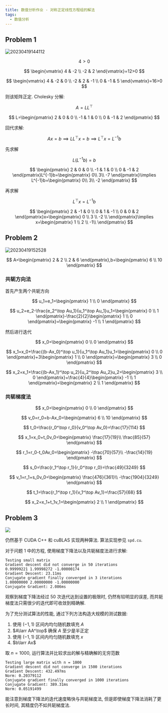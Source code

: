 ```yaml
---
title: 数值分析作业 - 对称正定线性方程组的解法
tags:
  - 数值分析
---
```


## Problem 1

![20230419144112](https://cdn.duanyll.com/img/20230419144112.png)

$$
4 > 0
$$

$$
\begin{vmatrix}
    4 & -2 \\
    -2 & 2
\end{vmatrix}=12>0
$$

$$
\begin{vmatrix}
    4 & -2 & 0 \\
    -2 & 2 & -1 \\
    0 & -1 & 5
\end{vmatrix}=16>0
$$

则该矩阵正定. Cholesky 分解:

$$
A=LL^\top
$$

$$
L=\begin{pmatrix}
    2 & 0 & 0 \\
    -1 & 1 & 0 \\
    0 & -1 & 2
\end{pmatrix}
$$

回代求解:

$$
Ax=b\implies LL^\top x=b\implies L^\top x=L^{-1}b
$$

先求解

$$
L(L^{-1}b)=b
$$

$$
\begin{pmatrix}
    2 & 0 & 0 \\
    -1 & 1 & 0 \\
    0 & -1 & 2
\end{pmatrix}L^{-1}b=\begin{pmatrix}
    0\\
    3\\
    -7
\end{pmatrix}\implies L^{-1}b=\begin{pmatrix}
    0\\
    3\\
    -2
\end{pmatrix}
$$

再求解

$$
L^\top x=L^{-1}b
$$

$$
\begin{pmatrix}
    2 & -1 & 0 \\
    0 & 1 & -1 \\
    0 & 0 & 2
\end{pmatrix}x=\begin{pmatrix}
    0 \\
    3 \\
    -2 \\
\end{pmatrix}\implies x=\begin{pmatrix}
    1 \\
    2 \\
    -1\\
\end{pmatrix}
$$

## Problem 2

![20230419152528](https://cdn.duanyll.com/img/20230419152528.png)

$$
A=\begin{pmatrix}
    2 & 2 \\
    2 & 6
\end{pmatrix},b=\begin{pmatrix}
    6 \\
    10
\end{pmatrix}
$$

### 共轭方向法

首先产生两个共轭方向

$$
u_1=e_1=\begin{pmatrix}
    1 \\
    0
\end{pmatrix}
$$

$$
u_2=e_2-\frac{e_2^\top Au_1}{u_1^\top Au_1}u_1=\begin{pmatrix}
    0 \\
    1
\end{pmatrix}-\frac{2}{2}\begin{pmatrix}
    1 \\
    0
\end{pmatrix}=\begin{pmatrix}
    -1 \\
    1
\end{pmatrix}
$$

然后进行迭代

$$
x_0=\begin{pmatrix}
    0 \\
    0
\end{pmatrix}
$$

$$
x_1=x_0+\frac{(b-Ax_0)^\top u_1}{u_1^\top Au_1}u_1=\begin{pmatrix}
    0 \\
    0
\end{pmatrix}+3\begin{pmatrix}
    1 \\
    0
\end{pmatrix}=\begin{pmatrix}
    3 \\
    0
\end{pmatrix}
$$

$$
x_2=x_1+\frac{(b-Ax_1)^\top u_2}{u_2^\top Au_2}u_2=\begin{pmatrix}
    3 \\
    0
\end{pmatrix}+\frac{4}{4}\begin{pmatrix}
    -1 \\
    1
\end{pmatrix}=\begin{pmatrix}
    2 \\
    1
\end{pmatrix}
$$

### 共轭梯度法

$$
x_0=\begin{pmatrix}
    0 \\
    0
\end{pmatrix}
$$

$$
v_0=r_0=b-Ax_0=\begin{pmatrix}
    6 \\
    10
\end{pmatrix}
$$

$$
t_0=\frac{r_0^\top r_0}{v_0^\top Av_0}=\frac{17}{114}
$$

$$
x_1=x_0+t_0v_0=\begin{pmatrix}
    \frac{17}{19}\\
    \frac{85}{57}
\end{pmatrix}
$$

$$
r_1=r_0-t_0Av_0=\begin{pmatrix}
    -\frac{70}{57}\\
    -\frac{14}{19}
\end{pmatrix}
$$

$$
s_0=\frac{r_1^\top r_1}{r_0^\top r_0}=\frac{49}{3249}
$$

$$
v_1=r_1+s_0v_0=\begin{pmatrix}
    \frac{476}{361}\\
    -\frac{1904}{3249}
\end{pmatrix}
$$

$$
t_1=\frac{r_1^\top r_1}{v_1^\top Av_1}=\frac{57}{68}
$$

$$
x_2=x_1+t_1v_1=\begin{pmatrix}
    2 \\
    1
\end{pmatrix}
$$

## Problem 3

![](https://cdn.duanyll.com/img/20230419225136.png)

仍然基于 CUDA C++ 和 cuBLAS 实现两种算法. 算法实现参见 `spd.cu`.

对于问题 1 中的方程, 使用梯度下降法以及共轭梯度法进行求解:

```
Testing small matrix
Gradient descent did not converge in 50 iterations
0.99999221 1.99998272 -1.00000174
Gradient Descent: 23.11ms
Conjugate gradient finally converged in 3 iterations
1.00000000 2.00000000 -1.00000000 
Conjugate Gradient: 2.086ms
```

观察到梯度下降法经过 50 次迭代达到设置的极限时, 仍然有较明显的误差, 而共轭梯度法只需很少的迭代即可收敛到精确解.

为了充分测试算法的性能, 通过下列方法构造大规模的测试数据:

1. 使用 $(-1,1)$ 区间内均匀随机数填充 $A$
2. $A\larr AA^\top$ 确保 $A$ 至少是半正定
3. 使用 $(-1,1)$ 区间内均匀随机数填充 $x$
4. $b\larr Ax$

取 $n=1000$, 运行算法并比较求出的解与精确解的无穷范数

```
Testing large matrix with n = 1000
Gradient descent did not converge in 1500 iterations
Gradient Descent: 432.497ms
Norm: 0.20379112
Conjugate gradient finally converged in 1000 iterations
Conjugate Gradient: 389.31ms
Norm: 0.05191499
```

能注意到梯度下降法的迭代速度略快与共轭梯度法, 但是即使梯度下降法消耗了更长时间, 其精度仍不如共轭梯度法.